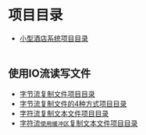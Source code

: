 # 项目目录
  * [小型酒店系统项目目录](https://github.com/L-sang/demo1/blob/master/README.hotel.md)<br><br>
  ## 使用IO流读写文件
  * [字节流复制文件项目目录](https://github.com/L-sang/demo1/blob/master/README.copy.md)
  * [字节流复制文件的4种方式项目目录](https://github.com/L-sang/demo1/blob/master/README.copy_2.md)
  * [字符流复制文本文件项目目录](https://github.com/L-sang/demo1/blob/master/README.copy_1.md)
  * [字符流`使用缓冲区`复制文本文件项目目录](https://github.com/L-sang/demo1/blob/master/README.copy_3.md)

   

